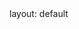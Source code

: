 <object  data="https://ricothaka.github.io/cv/" width="100%" height="100%" >
</object>
layout: default
